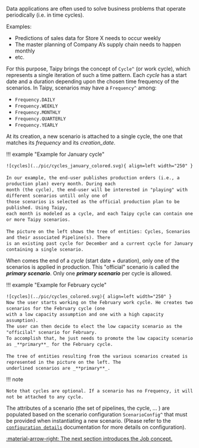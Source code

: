 Data applications are often used to solve business problems that operate periodically (i.e. in time cycles).

Examples:

- Predictions of sales data for Store X needs to occur weekly
- The master planning of Company A’s supply chain needs to happen monthly
- etc.

For this purpose, Taipy brings the concept of `Cycle^` (or work cycle), which represents a single iteration of such
a time pattern. Each _cycle_ has a start date and a duration depending upon the chosen time frequency of the
scenarios. In Taipy, scenarios may have a `Frequency^` among:

- `Frequency.DAILY`
- `Frequency.WEEKLY`
- `Frequency.MONTHLY`
- `Frequency.QUARTERLY`
- `Frequency.YEARLY`

At its creation, a new scenario is attached to a single cycle, the one that matches its _frequency_ and its
_creation_date_.

!!! example "Example for January cycle"

    ![cycles](../pic/cycles_january_colored.svg){ align=left width="250" }

    In our example, the end-user publishes production orders (i.e., a production plan) every month. During each
    month (the cycle), the end-user will be interested in "playing" with different scenarios untill only one of
    those scenarios is selected as the official production plan to be published. Using Taipy,
    each month is modeled as a cycle, and each Taipy cycle can contain one or more Taipy scenarios.

    The picture on the left shows the tree of entities: Cycles, Scenarios and their associated Pipeline(s). There
    is an existing past cycle for December and a current cycle for January containing a single scenario.

When comes the end of a _cycle_ (start date + duration), only one of the scenarios is applied in production. This
"official" scenario is called the _**primary scenario**_. Only one _**primary scenario**_ per cycle is allowed.

!!! example "Example for February cycle"

    ![cycles](../pic/cycles_colored.svg){ align=left width="250" }
    Now the user starts working on the February work cycle. He creates two scenarios for the February cycle (one
    with a low capacity assumption and one with a high capacity assumption).
    The user can then decide to elect the low capacity scenario as the "officilal" scenario for February.
    To accomplish that, he just needs to promote the low capacity scenario as _**primary**_ for the February cycle.

    The tree of entities resulting from the various scenarios created is represented in the picture on the left. The
    underlined scenarios are _**primary**_.

!!! note

    Note that cycles are optional. If a scenario has no Frequency, it will not be attached to any cycle.

The attributes of a scenario (the set of pipelines, the cycle, ... ) are populated based on the scenario configuration
`ScenarioConfig^` that must be provided when instantiating a new scenario. (Please refer to the
[`configuration details`](../config/scenario-config.md) documentation for more details on configuration).


[:material-arrow-right: The next section introduces the Job concept.](job.md)
